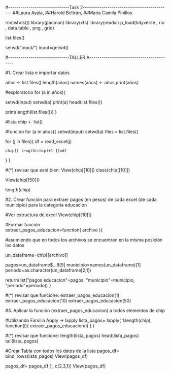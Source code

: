 #------------------------------Task 2-------------------------------------------
##Laura Ayala, 
##Harold Beltrán, 
##Maria Camila Pinillos

rm(list=ls())
library(pacman)
library(xts)
library(readxl)
p_load(tidyverse , rio , data.table , png , grid)

list.files()

setwd("input/")
input=getwd()

#------------------------------TALLER A-----------------------------------------


#1. Crear lista e importar datos

años <- list.files()
length(años)
names(años) <- años
print(años)

#exploratorio
for (a in años){
  
  setwd(input)
  setwd(a)
  print(a)
  head(list.files())
  
  print(length(list.files()))
}


#lista
chip <- list()

#función
for (a in años){
  setwd(input)
  setwd(a)
  files = list.files() 
  
  for (j in files){
    df = read_excel(j)
    
    chip[[ length(chip)+1 ]]=df
    
  }
}

#(*) revisar que esté bien:
View(chip[[10]])
class(chip[[10]])

View(chip[[50]])

length(chip)


#2. Crear función para extraer pagos (en pesos) de cada excel (de cada municipio) para la categoria educación 

#Ver estructura de excel
View(chip[[10]])

#Formar función  
extraer_pagos_educacion=function(
    archivo
){
  
  #asumiendo que en todos los archivos se encuentran en la misma posición los datos
  
  un_dataframe=chip[[archivo]]
  
  pagos=un_dataframe$...8[9] 
  municipio=names(un_dataframe)[1]
  periodo=as.character(un_dataframe[2,1])
  
  return(list("pagos educacion"=pagos, "municipio"=municipio, "periodo"=periodo))
}

#(*) revisar que funcione:
extraer_pagos_educacion(1)
extraer_pagos_educacion(10)
extraer_pagos_educacion(50)


#3. Aplicar la función (extraer_pagos_educacion) a todos elementos de chip 

#Utilizando Familia Apply -> lapply
lista_pagos=
  lapply(
    1:length(chip),
    function(i){
      extraer_pagos_educacion(i)
    }
  )

#(*) revisar que funcione:
length(lista_pagos)
head(lista_pagos) 
tail(lista_pagos) 


#Crear Tabla con todos los datos de la lista
pagos_df= bind_rows(lista_pagos) 
View(pagos_df)

pagos_df= pagos_df [ , c(2,3,1)]
View(pagos_df)












